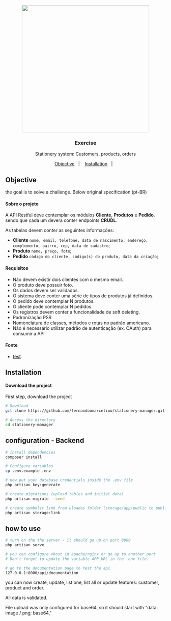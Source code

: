 <p align="center"><a href="https://laravel.com" target="_blank"><img src="https://raw.githubusercontent.com/laravel/art/master/logo-lockup/5%20SVG/2%20CMYK/1%20Full%20Color/laravel-logolockup-cmyk-red.svg" width="400"></a></p>
<h3 align="center">
  Exercise
</h3>

<p align="center">Stationery system: Customers, products, orders</p>

<p align="center">
  <a href="#Objective">Objective</a>&nbsp;&nbsp;&nbsp;|&nbsp;&nbsp;&nbsp;
  <a href="#Installation">Installation</a>&nbsp;&nbsp;&nbsp;|&nbsp;&nbsp;&nbsp;
</p>


## Objective
the goal is to solve a challenge. Below original specification (pt-BR) 

#### Sobre o projeto

A API Restful deve contemplar os módulos **Cliente**, **Produtos** e **Pedido**, sendo que cada um devera conter  endpoints **CRUDL**.

As tabelas devem conter as seguintes informações:

* **Cliente** `nome, email, telefone, data de nascimento, endereço, complemento, bairro, cep, data de cadastro`;
* **Produto** `nome, preço, foto`;
* **Pedido** `código do cliente, código(s) do produto, data da criação`;

#### Requisitos

* Não devem existir dois clientes com o mesmo email.
* O produto deve possuir foto.
* Os dados devem ser validados.
* O sistema deve conter uma série de tipos de produtos já definidos.
* O pedido deve contemplar N produtos.
* O cliente pode contemplar N pedidos.
* Os registros devem conter a funcionalidade de soft deleting.
* Padronização PSR
* Nomenclatura de classes, métodos e rotas no padrão americano.
* Não é necessário utilizar padrão de autenticação (ex. OAuth) para consumir a API

#### Fonte
- [test](https://github.com/leonardorutz/teste/blob/main/README.md)

## Installation

#### Download the project
First step, download the project
``` bash
# Download
git clone https://github.com/fernandoomarcelino/stationery-manager.git

# Access the directory
cd stationery-manager
```

## configuration - Backend

``` bash
# Install dependencies
composer install

# Configure variables
cp .env.example .env

# now put your database credentials inside the .env file
php artisan key:generate

# create migrations (upload tables and initial data)
php artisan migrate --seed

# create symbolic link from uloadas folder (storage/app/public to public/storage/)
php artisan storage:link
```

## how to use
``` bash
# turn on the the server - it should go up on port 8000
php artisan serve

# you can configure vhost in apache/nginx or go up to another port
# Don't forget to update the variable APP_URL in the .env file.

# go to the documentation page to test the api
127.0.0.1:8000/api/documentation

```
you can now create, update, list one, list all or update features: customer, product and order.

All data is validated.

File upload was only configured for base64, so it should start with "data: image / png; base64,"
